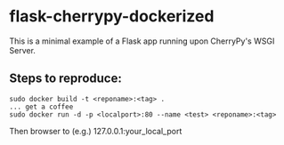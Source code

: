 # flask-cherrypy-dockerized
This is a minimal example of a Flask app running upon CherryPy's WSGI Server.

## Steps to reproduce:

    sudo docker build -t <reponame>:<tag> .
    ... get a coffee
    sudo docker run -d -p <localport>:80 --name <test> <reponame>:<tag>

Then browser to (e.g.) 127.0.0.1:your_local_port

